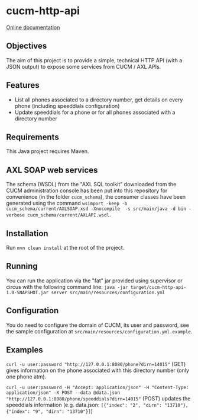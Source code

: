 cucm-http-api
=============

[Online documentation](https://cucm-http-api.readthedocs.org)

Objectives
----------

The aim of this project is to provide a simple, technical HTTP API (with a JSON output) to expose some services from CUCM / AXL APIs.

Features
--------

* List all phones associated to a directory number, get details on every phone (including speeddials configuration)
* Update speeddials for a phone or for all phones associated with a directory number

Requirements
------------

This Java project requires Maven.

AXL SOAP web services
---------------------

The schema (WSDL) from the "AXL SQL toolkit" downloaded from the CUCM administration console has been put into this repository for convenience (in the folder `cucm_schema`), the consumer classes have been generated using the command `wsimport -keep -b cucm_schema/current/AXLSOAP.xsd -Xnocompile  -s src/main/java -d bin -verbose cucm_schema/current/AXLAPI.wsdl`.

Installation
------------

Run `mvn clean install` at the root of the project.

Running
-------

You can run the application via the "fat" jar provided using supervisor or circus with the following command line:
`java -jar target/cucm-http-api-1.0-SNAPSHOT.jar server src/main/resources/configuration.yml`

Configuration
--------------

You do need to configure the domain of CUCM, its user and password, see the sample configuration at `src/main/resources/configuration.yml.example`.

Examples
--------

`curl -u user:password "http://127.0.0.1:8080/phone?dirn=14015"` (GET) gives information on the phone associated with this directory number (only one phone atm).

`curl -u user:password -H "Accept: application/json" -H "Content-Type: application/json" -X POST --data @data.json "http://127.0.0.1:8080/phone/speeddials?dirn=14015"` (POST) updates the speeddials information (e.g. data.json: `[{"index": "2", "dirn": "13710"},{"index": "9", "dirn": "13710"}]`)

